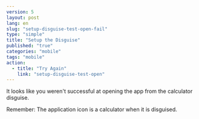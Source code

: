 ```yaml
---
version: 5
layout: post
lang: en
slug: "setup-disguise-test-open-fail"
type: "simple"
title: "Setup the Disguise"
published: "true"
categories: "mobile"
tags: "mobile"
action: 
  - title: "Try Again"
    link: "setup-disguise-test-open"
---
```


It looks like you weren't successful at opening the app from the calculator disguise.

Remember: The application icon is a calculator when it is disguised.
